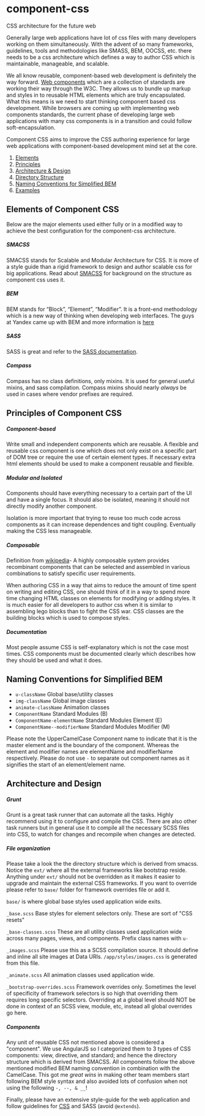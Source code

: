 component-css
=============

CSS architecture for the future web 

Generally large web applications have lot of css files with many developers working on them simultaneously. With the advent of so many frameworks, guidelines, tools and methodologies like SMASS, BEM, OOCSS, etc. there needs to be a css architecture which defines a way to author CSS which is maintainable, manageable, and scalable. 

We all know reusable, component-based web development is definitely the way forward. [Web components](http://css-tricks.com/modular-future-web-components/)  which are a collection of standards are working their way through the W3C.  They allows us to bundle up markup and styles in to reusable HTML elements which are truly encapsulated. What this means is we need to start thinking component based css development. While browsers are coming up with implementing web components standards, the current phase of developing large web applications with many css components is in a transition and could follow soft-encapsulation.

Component CSS aims to improve the CSS authoring experience for large web applications with component-based development mind set at the core. 


1. [Elements](#elements)
2. [Principles](#principles)
3. [Architecture & Design](#architecture)
4. [Directory Structure](#directory)
5. [Naming Conventions for Simplified BEM ](#naming)
6. [Examples](#examples)



<a name="elements"></a>
## Elements of Component CSS 

Below are the major elements used either fully or in a modified way to achieve the best configuration for the component-css architecture. 


##### SMACSS
SMACSS stands for Scalable and Modular Architecture for CSS. It is more of a style guide than a rigid framework to design and author scalable css for big applications. Read about [SMACSS](http://smacss.com) for background on the structure as component css uses it. 
 

##### BEM
BEM stands for “Block”, “Element”, “Modifier”. It is a front-end methodology which is a new way of thinking when developing web interfaces. The guys at Yandex came up with BEM and more information is  [here](http://csswizardry.com/2013/01/mindbemding-getting-your-head-round-bem-syntax/)

##### SASS
SASS is great and refer to the [SASS documentation](http://sass-lang.com/documentation/file.SASS_REFERENCE.html).


##### Compass
  Compass has no class definitions, only mixins. It is used for general useful mixins, and sass compilation.
  Compass mixins should nearly *always* be used in cases where vendor prefixes are required.


<a name="principles"></a>
## Principles of Component CSS  

##### Component-based
Write small and independent components which are reusable. A flexible and reusable css component is one which does not only exist on a specific part of DOM tree or require the use of certain element types. If necessary extra html elements should be used to make a component reusable and flexible. 

##### Modular and Isolated
Components should have everything necessary to a certain part of the UI and have a single focus. It should also be isolated, meaning it should not directly modify another component.  

Isolation is more important that trying to reuse too much code across components as it can increase dependences and tight coupling. Eventually making the CSS less manageable. 

##### Composable
Definition from [wikipedia](http://en.wikipedia.org/wiki/Composability)- A highly composable system provides recombinant components that can be selected and assembled in various combinations to satisfy specific user requirements. 

When authoring CSS in a way that aims to reduce the amount of time spent on writing and editing CSS, one should think of it in a way to spend more time changing HTML classes on elements for modifying or adding styles. It is much easier for all developers to author css when it is similar to assembling lego blocks than to fight the CSS war. CSS classes are the building blocks which is used to compose styles. 

##### Documentation
Most people assume CSS is self-explanatory which is not the case most times. CSS components must be documented clearly which describes how they should be used and what it does. 


<a name="naming"></a>
## Naming Conventions for Simplified BEM
 - `u-className` Global base/utility classes
 - `img-className` Global image classes
 - `animate-className` Animation classes
 - `ComponentName` Standard Modules (B)
 - `ComponentName-elementName` Standard Modules Element (E)
 - `ComponentName--modifierName` Standard Modules Modifier (M)
 
Please note the UpperCamelCase Component name to indicate that it is the master element and is the boundary of the component. Whereas the element and modifier names are elementName and modifierName respectively. Please do not use <code>-</code> to separate out component names as it signifies the start of an element/element name.


<a name="naming"></a>
## Architecture and Design

##### Grunt 
Grunt is a great task runner that can automate all the tasks. Highly recommend using it to configure and compile the CSS. There are also other task runners but in general use it to compile all the necessary SCSS files into CSS, to watch for changes and recompile when changes are detected. 

##### File organization
Please take a look the the directory structure which is derived from smacss. Notice the <code>ext/</code> where all the external frameworks like bootstrap reside. Anything under <code>ext/</code> should not be overridden as it makes it easier to upgrade and maintain the external CSS frameworks. If you want to override please refer to <code>base/</code> folder for framework overrides file or add it. 

<code>base/</code> is where global base styles used application wide exits.
     
<code>_base.scss</code> Base styles for element selectors only. These are sort of "CSS resets" 

<code>_base-classes.scss</code> These are all utility classes used application wide across many pages, views, and components. Prefix class names with <code>u-</code>

<code>_images.scss</code> Please use this as a SCSS compilation source. It should define and inline all site images at Data URIs. <code>/app/styles/images.css</code> is generated from this file.

<code>_animate.scss</code> All animation classes used application wide. 

<code>_bootstrap-overrides.scss</code> Framework overrides only. Sometimes the level of specificity of framework selectors is so high that overriding them requires long specific selectors. Overriding at a global level should NOT be done in context of an SCSS view, module, etc, instead all global overrides go here.


##### Components
Any unit of reusable CSS not mentioned above is considered a "component". We use AngularJS so I categorized them to 3 types of CSS components: view, directive, and standard; and hence the directory structure which is derived from SMACSS. All components follow the above mentioned modified BEM naming convention in combination with the CamelCase. This got me *great wins* in making other team members start following BEM style syntax and also avoided lots of confusion when not using the following <code>-, --, & __</code>!


Finally, please have an extensive style-guide for the web application and follow guidelines for [CSS](https://google-styleguide.googlecode.com/svn/trunk/htmlcssguide.xml) and SASS (avoid <code>@extends</code>).
